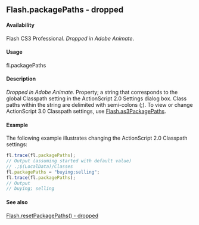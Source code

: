 ## Flash.packagePaths - dropped

#### Availability

Flash CS3 Professional. *Dropped in Adobe Animate*.

#### Usage

fl.packagePaths

#### Description

*Dropped in Adobe Animate.*
Property; a string that corresponds to the global Classpath setting in the ActionScript 2.0 Settings dialog box. Class paths within the string are delimited with semi-colons (;). To view or change ActionScript 3.0 Classpath settings, use [Flash.as3PackagePaths](../Flash_object/Flash2.md).

#### Example

The following example illustrates changing the ActionScript 2.0 Classpath settings:

```javascript
fl.trace(fl.packagePaths);
// Output (assuming started with default value)
// .;$(LocalData)/Classes
fl.packagePaths = "buying;selling";
fl.trace(fl.packagePaths);
// Output
// buying; selling
```

#### See also

[Flash.resetPackagePaths() - dropped](../Flash_object/Flash60.md)
